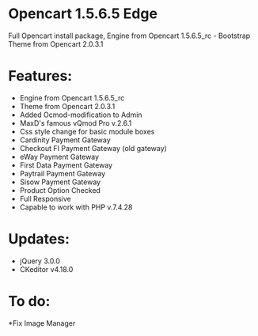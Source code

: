 # Opencart 1.5.6.5 Edge
Full Opencart install package, Engine from Opencart 1.5.6.5_rc - Bootstrap Theme from Opencart 2.0.3.1

Features:
========

* Engine from Opencart 1.5.6.5_rc
* Theme from Opencart 2.0.3.1
* Added Ocmod-modification to Admin
* MaxD's famous vQmod Pro v.2.6.1
* Css style change for basic module boxes
* Cardinity Payment Gateway
* Checkout FI Payment Gateway (old gateway)
* eWay Payment Gateway
* First Data Payment Gateway
* Paytrail Payment Gateway
* Sisow Payment Gateway
* Product Option Checked
* Full Responsive
* Capable to work with PHP v.7.4.28

Updates:
========

* jQuery 3.0.0
* CKeditor v4.18.0

To do:
========

*Fix Image Manager